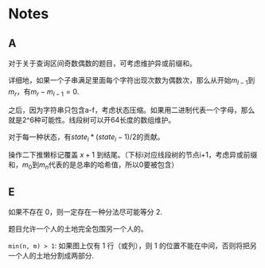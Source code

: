 # Notes

## A

对于关于查询区间奇数偶数的题目，可考虑维护异或前缀和。

详细地，如果一个子串满足里面每个字符出现次数为偶数次，那么从开始$m_{l-1}$到$m_r$，有$m_r - m_{l-1} = 0$.

之后，因为字符串只包含a-f，考虑状态压缩。如果用二进制代表一个字母，那么就是2^6种可能性。线段树可以开64长度的数组维护。

对于每一种状态，有$state_i * (state_i - 1) / 2$的贡献。

操作二下推懒标记覆盖 $x+1$ 到结尾。（下标i对应线段树的节点i+1，考虑异或前缀和，$m_0$到$m_n$代表的是总串的哈希值，所以0要被包含）

## E

如果不存在 0，则一定存在一种分法尽可能等分 2.

题目允许一个人的土地完全包围另一个人的。

`min(n, m) > 1`: 如果图上仅有 1 行（或列），则 1 的位置不能在中间，否则将把另一个人的土地分割成两部分.
